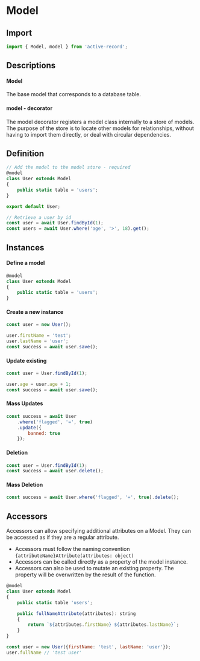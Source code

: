 # Model

## Import

```js
import { Model, model } from 'active-record';
```

## Descriptions

#### Model

The base model that corresponds to a database table.

#### model - decorator

The model decorator registers a model class internally to a store of models.
The purpose of the store is to locate other models for relationships, without
having to import them directly, or deal with circular dependencies.

## Definition

```js
// Add the model to the model store - required
@model
class User extends Model
{
    public static table = 'users';
}

export default User;
```

```js
// Retrieve a user by id
const user = await User.findById(1);
const users = await User.where('age', '>', 18).get();
```

## Instances


#### Define a model

```js
@model
class User extends Model
{
    public static table = 'users';
}
```

#### Create a new instance

```js
const user = new User();

user.firstName = 'test';
user.lastName = 'user';
const success = await user.save();
```

#### Update existing

```js
const user = User.findById(1);

user.age = user.age + 1;
const success = await user.save();
```

#### Mass Updates

```js
const success = await User
    .where('flagged', '=', true)
    .update({
        banned: true
    });
```

#### Deletion

```js
const user = User.findById(1);
const success = await user.delete();
```

#### Mass Deletion

```js
const success = await User.where('flagged', '=', true).delete();
```


## Accessors

Accessors can allow specifying additional attributes on a Model. They can be accessed as if they are a regular attribute.
- Accessors must follow the naming convention ```{attributeName}Attribute(attributes: object)```
- Accessors can be called directly as a property of the model instance.
- Accessors can also be used to mutate an existing property. The property will be overwritten by the result of the function.

```js
@model
class User extends Model
{
    public static table 'users';

    public fullNameAttribute(attributes): string
    {
        return `${attributes.firstName} ${attributes.lastName}`;
    }
}

const user = new User({firstName: 'test', lastName: 'user'});
user.fullName // 'test user'
```
